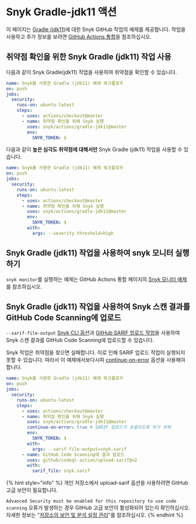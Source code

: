 # Snyk Gradle-jdk11 액션

이 페이지는 [Gradle (jdk11)](https://github.com/snyk/actions/tree/master/gradle-jdk11)에 대한 Snyk GitHub 작업의 예제를 제공합니다. 작업을 사용하고 추가 정보를 보려면 [GitHub Actions 통합](https://docs.snyk.io/integrations/ci-cd-integrations/github-actions-integration)을 참조하십시오.

## 취약점 확인을 위한 Snyk Gradle (jdk11) 작업 사용

다음과 같이 Snyk Gradle(jdk11) 작업을 사용하여 취약점을 확인할 수 있습니다.

```yaml
name: Snyk를 사용한 Gradle (jdk11) 예제 워크플로우
on: push
jobs:
  security:
    runs-on: ubuntu-latest
    steps:
      - uses: actions/checkout@master
      - name: 취약점 확인을 위해 Snyk 실행
        uses: snyk/actions/gradle-jdk11@master
        env:
          SNYK_TOKEN: $
```

다음과 같이 **높은 심각도 취약점에 대해서만** Snyk Gradle (jdk11) 작업을 사용할 수 있습니다.

```yaml
name: Snyk를 사용한 Gradle (jdk11) 예제 워크플로우
on: push
jobs:
  security:
    runs-on: ubuntu-latest
    steps:
      - uses: actions/checkout@master
      - name: 취약점 확인을 위해 Snyk 실행
        uses: snyk/actions/gradle-jdk11@master
        env:
          SNYK_TOKEN: $
        with:
          args: --severity-threshold=high
```

## Snyk Gradle (jdk11) 작업을 사용하여 snyk 모니터 실행하기

`snyk monitor`를 실행하는 예제는 GitHub Actions 통합 페이지의 [Snyk 모니터 예제](https://docs.snyk.io/integrations/ci-cd-integrations/github-actions-integration#snyk-monitor-example)를 참조하십시오.

## Snyk Gradle (jdk11) 작업을 사용하여 Snyk 스캔 결과를 GitHub Code Scanning에 업로드

`--sarif-file-output` [Snyk CLI 옵션](https://docs.snyk.io/snyk-cli/cli-reference)과 [GitHub SARIF 업로드 작업](https://docs.github.com/en/code-security/secure-coding/uploading-a-sarif-file-to-github)을 사용하여 Snyk 스캔 결과를 GitHub Code Scanning에 업로드할 수 있습니다.

Snyk 작업은 취약점을 찾으면 실패합니다. 이로 인해 SARIF 업로드 작업이 실행되지 못할 수 있습니다. 따라서 이 예제에서보다시피 [continue-on-error](https://docs.github.com/en/actions/reference/workflow-syntax-for-github-actions#jobsjob_idstepscontinue-on-error) 옵션을 사용해야 합니다.

```yaml
name: Snyk를 사용한 Gradle (jdk11) 예제 워크플로우
on: push
jobs:
  security:
    runs-on: ubuntu-latest
    steps:
      - uses: actions/checkout@master
      - name: 취약점 확인을 위해 Snyk 실행
        uses: snyk/actions/gradle-jdk11@master
        continue-on-error: true # SARIF 업로드가 호출되도록 하기 위해
        env:
          SNYK_TOKEN: $
        with:
          args: --sarif-file-output=snyk.sarif
      - name: GitHub Code Scanning에 결과 업로드
        uses: github/codeql-action/upload-sarif@v2
        with:
          sarif_file: snyk.sarif
```

{% hint style="info" %}
개인 저장소에서 upload-sarif 옵션을 사용하려면 GitHub 고급 보안이 필요합니다.

`Advanced Security must be enabled for this repository to use code scanning` 오류가 발생하는 경우 GitHub 고급 보안이 활성화되어 있는지 확인하십시오. 자세한 정보는 "[저장소의 보안 및 분석 설정 관리](https://docs.github.com/en/repositories/managing-your-repositorys-settings-and-features/enabling-features-for-your-repository/managing-security-and-analysis-settings-for-your-repository)"를 참조하십시오.
{% endhint %}
